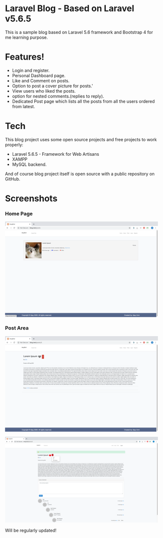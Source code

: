 # Laravel Blog - Based on Laravel v5.6.5
This is a sample blog based on Laravel 5.6 framework and Bootstrap 4 for me learning purpose.

# Features!
  - Login and register.
  - Personal Dashboard page.
  - Like and Comment on posts.
  - Option to post a cover picture for posts.'
  - View users who liked the posts.
  - option for nested comments.(replies to reply).
  - Dedicated Post page which lists all the posts from all the users ordered from latest.


# Tech
This blog project uses some open source projects and free projects to work properly:
* Laravel 5.6.5 - Framework for Web Artisans
* XAMPP
* MySQL backend.

And of course blog project itself is open source with a public repository on GitHub.

# Screenshots
### Home Page

![Home Page](/screenshots/home_page.png)

### Post Area

![Post Area](/screenshots/post_page.png)

![Post Area](/screenshots/post_page2.png)

Will be regularly updated!
